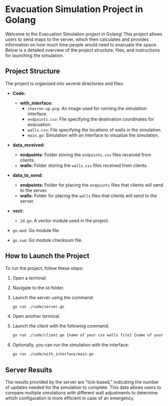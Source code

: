 # Evacuation Simulation Project in Golang

Welcome to the Evacuation Simulation project in Golang! This project allows users to send maps to the server, which then calculates and provides information on how much time people would need to evacuate the space. Below is a detailed overview of the project structure, files, and instructions for launching the simulation.

## Project Structure

The project is organized into several directories and files:

- **Code:**
  - **with_interface:**
    - `chevron-up.png`: An image used for running the simulation interface.
    - `endpoints.csv`: File specifying the destination coordinates for evacuation.
    - `walls.csv`: File specifying the locations of walls in the simulation.
    - `main.go`: Simulation with an interface to visualize the simulation.

- **data_received:**
  - **endpoints:** Folder storing the `endpoints.csv` files received from clients.
  - **walls:** Folder storing the `walls.csv` files received from clients.

- **data_to_send:**
  - **endpoints:** Folder for placing the `endpoints` files that clients will send to the server.
  - **walls:** Folder for placing the `walls` files that clients will send to the server.

- **vect:**
  - `2d.go`: A vector module used in the project.

- `go.mod`: Go module file.
- `go.sum`: Go module checksum file.

## How to Launch the Project

To run the project, follow these steps:

1. Open a terminal.
2. Navigate to the `GO` folder.
3. Launch the server using the command:

    ```bash
    go run ./code/server.go
    ```

4. Open another terminal.
5. Launch the client with the following command:

    ```bash
    go run ./code/client.go {name of your csv walls file} {name of your endpoints csv file}
    ```

6. Optionally, you can run the simulation with the interface:

    ```bash
    go run ./code/with_interface/main.go
    ```

## Server Results

The results provided by the server are "tick-based," indicating the number of updates needed for the simulation to complete. This data allows users to compare multiple simulations with different wall adjustments to determine which configuration is more efficient in case of an emergency.
